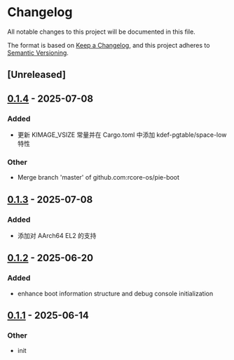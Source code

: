 # Changelog

All notable changes to this project will be documented in this file.

The format is based on [Keep a Changelog](https://keepachangelog.com/en/1.0.0/),
and this project adheres to [Semantic Versioning](https://semver.org/spec/v2.0.0.html).

## [Unreleased]

## [0.1.4](https://github.com/rcore-os/pie-boot/compare/kdef-pgtable-v0.1.3...kdef-pgtable-v0.1.4) - 2025-07-08

### Added

- 更新 KIMAGE_VSIZE 常量并在 Cargo.toml 中添加 kdef-pgtable/space-low 特性

### Other

- Merge branch 'master' of github.com:rcore-os/pie-boot

## [0.1.3](https://github.com/rcore-os/pie-boot/compare/kdef-pgtable-v0.1.2...kdef-pgtable-v0.1.3) - 2025-07-08

### Added

- 添加对 AArch64 EL2 的支持

## [0.1.2](https://github.com/rcore-os/pie-boot/compare/kdef-pgtable-v0.1.1...kdef-pgtable-v0.1.2) - 2025-06-20

### Added

- enhance boot information structure and debug console initialization

## [0.1.1](https://github.com/rcore-os/pie-boot/compare/kdef-pgtable-v0.1.0...kdef-pgtable-v0.1.1) - 2025-06-14

### Other

- init

